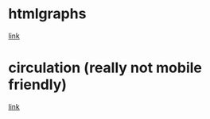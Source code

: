 # htmlgraphs
[link](https://pikazu.github.io)

# circulation (really not mobile friendly)
[link](https://pikazu.github.io/circulation/circ.html)


